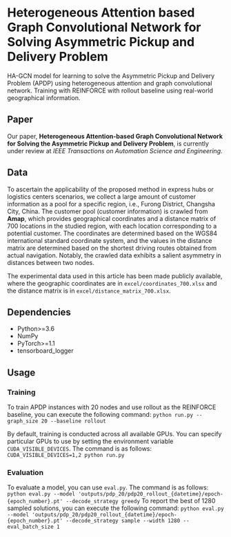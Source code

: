 #  Heterogeneous Attention based Graph Convolutional Network for Solving Asymmetric Pickup and Delivery Problem
HA-GCN model for learning to solve the Asymmetric Pickup and Delivery Problem (APDP) using heterogeneous attention and graph convolutional network. Training with REINFORCE with rollout baseline using real-world geographical information.

## Paper
Our paper, **Heterogeneous Attention-based Graph Convolutional Network for Solving the Asymmetric Pickup and Delivery Problem**, is currently under review at *IEEE Transactions on Automation Science and Engineering*.

## Data
To ascertain the applicability of the proposed method in express hubs or logistics centers scenarios, we collect a large amount of customer information as a pool for a specific region, i.e., Furong District, Changsha City, China. The customer pool (customer information) is crawled from **Amap**, which provides geographical coordinates and a distance matrix of 700 locations in the studied region, with each location corresponding to a potential customer. The coordinates are determined based on the WGS84 international standard coordinate system, and the values in the distance matrix are determined based on the shortest driving routes obtained from actual navigation. Notably, the crawled data exhibits a salient asymmetry in distances between two nodes. 

The experimental data used in this article has been made publicly available, where the geographic coordinates are in `excel/coordinates_700.xlsx` and the distance matrix is in `excel/distance_matrix_700.xlsx`.

## Dependencies
* Python>=3.6
* NumPy
* PyTorch>=1.1
* tensorboard_logger

## Usage
### Training
To train APDP instances with 20 nodes and use rollout as the REINFORCE baseline, you can execute the following command:
`python run.py --graph_size 20 --baseline rollout`

By default, training is conducted across all available GPUs. You can specify particular GPUs to use by setting the environment variable `CUDA_VISIBLE_DEVICES`. The command is as follows:
`CUDA_VISIBLE_DEVICES=1,2 python run.py `

### Evaluation
To evaluate a model, you can use `eval.py`. The command is as follows:
`python eval.py --model 'outputs/pdp_20/pdp20_rollout_{datetime}/epoch-{epoch_number}.pt' --decode_strategy greedy`
To report the best of 1280 sampled solutions, you can execute the following command:
`python eval.py --model 'outputs/pdp_20/pdp20_rollout_{datetime}/epoch-{epoch_number}.pt' --decode_strategy sample --width 1280 --eval_batch_size 1`

 
